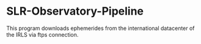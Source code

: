 # SLR-Observatory-Pipeline
This program downloads ephemerides from the international datacenter of the IRLS via ftps connection. 
